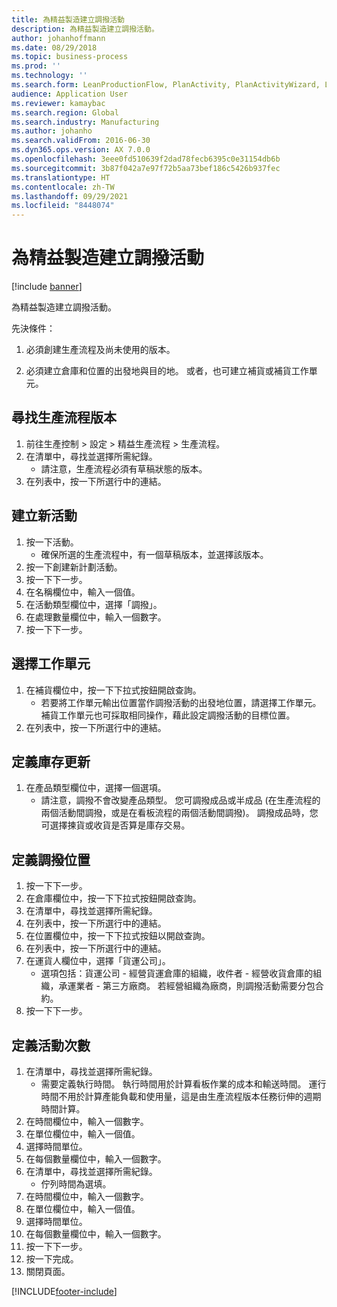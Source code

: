 ```yaml
---
title: 為精益製造建立調撥活動
description: 為精益製造建立調撥活動。
author: johanhoffmann
ms.date: 08/29/2018
ms.topic: business-process
ms.prod: ''
ms.technology: ''
ms.search.form: LeanProductionFlow, PlanActivity, PlanActivityWizard, LeanWorkCellLookup, InventLocationIdLookup
audience: Application User
ms.reviewer: kamaybac
ms.search.region: Global
ms.search.industry: Manufacturing
ms.author: johanho
ms.search.validFrom: 2016-06-30
ms.dyn365.ops.version: AX 7.0.0
ms.openlocfilehash: 3eee0fd510639f2dad78fecb6395c0e31154db6b
ms.sourcegitcommit: 3b87f042a7e97f72b5aa73bef186c5426b937fec
ms.translationtype: HT
ms.contentlocale: zh-TW
ms.lasthandoff: 09/29/2021
ms.locfileid: "8448074"
---
```

# <a name="create-transfer-activities-for-lean-manufacturing"></a>為精益製造建立調撥活動

[!include [banner](../../includes/banner.md)]

為精益製造建立調撥活動。 

先決條件： 

1. 必須創建生產流程及尚未使用的版本。

2. 必須建立倉庫和位置的出發地與目的地。 或者，也可建立補貨或補貨工作單元。


## <a name="find-the-production-flow-version"></a>尋找生產流程版本
1. 前往生產控制 > 設定 > 精益生產流程 > 生產流程。
2. 在清單中，尋找並選擇所需紀錄。
    * 請注意，生產流程必須有草稿狀態的版本。  
3. 在列表中，按一下所選行中的連結。

## <a name="create-a-new-activity"></a>建立新活動
1. 按一下活動。
    * 確保所選的生產流程中，有一個草稿版本，並選擇該版本。  
2. 按一下創建新計劃活動。
3. 按一下下一步。
4. 在名稱欄位中，輸入一個值。
5. 在活動類型欄位中，選擇「調撥」。
6. 在處理數量欄位中，輸入一個數字。
7. 按一下下一步。

## <a name="select-the-work-cells"></a>選擇工作單元
1. 在補貨欄位中，按一下下拉式按鈕開啟查詢。
    * 若要將工作單元輸出位置當作調撥活動的出發地位置，請選擇工作單元。 補貨工作單元也可採取相同操作，藉此設定調撥活動的目標位置。  
2. 在列表中，按一下所選行中的連結。

## <a name="define-the-inventory-updates"></a>定義庫存更新
1. 在產品類型欄位中，選擇一個選項。
    * 請注意，調撥不會改變產品類型。 您可調撥成品或半成品 (在生產流程的兩個活動間調撥，或是在看板流程的兩個活動間調撥)。     調撥成品時，您可選擇揀貨或收貨是否算是庫存交易。  

## <a name="define-the-transfer-locations"></a>定義調撥位置
1. 按一下下一步。
2. 在倉庫欄位中，按一下下拉式按鈕開啟查詢。
3. 在清單中，尋找並選擇所需紀錄。
4. 在列表中，按一下所選行中的連結。
5. 在位置欄位中，按一下下拉式按鈕以開啟查詢。
6. 在列表中，按一下所選行中的連結。
7. 在運貨人欄位中，選擇「貨運公司」。
    * 選項包括：貨運公司 - 經營貨運倉庫的組織，收件者 - 經營收貨倉庫的組織，承運業者 - 第三方廠商。 若經營組織為廠商，則調撥活動需要分包合約。  
8. 按一下下一步。

## <a name="define-the-activity-times"></a>定義活動次數
1. 在清單中，尋找並選擇所需紀錄。
    * 需要定義執行時間。 執行時間用於計算看板作業的成本和輸送時間。 運行時間不用於計算產能負載和使用量，這是由生產流程版本任務衍伸的週期時間計算。  
2. 在時間欄位中，輸入一個數字。
3. 在單位欄位中，輸入一個值。
4. 選擇時間單位。
5. 在每個數量欄位中，輸入一個數字。
6. 在清單中，尋找並選擇所需紀錄。
    * 佇列時間為選填。  
7. 在時間欄位中，輸入一個數字。
8. 在單位欄位中，輸入一個值。
9. 選擇時間單位。
10. 在每個數量欄位中，輸入一個數字。
11. 按一下下一步。
12. 按一下完成。
13. 關閉頁面。



[!INCLUDE[footer-include](../../../includes/footer-banner.md)]